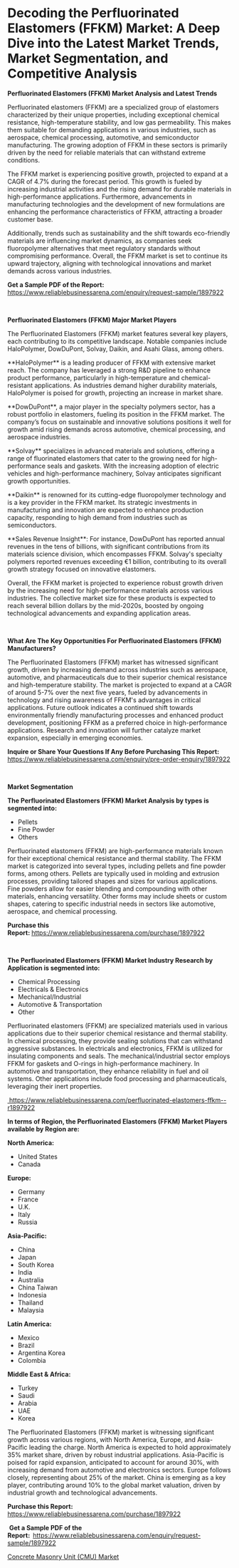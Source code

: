 <p><h1>Decoding the Perfluorinated Elastomers (FFKM) Market: A Deep Dive into the Latest Market Trends, Market Segmentation, and Competitive Analysis</h1></p><p><strong>Perfluorinated Elastomers (FFKM) Market Analysis and Latest Trends</strong></p>
<p><p>Perfluorinated elastomers (FFKM) are a specialized group of elastomers characterized by their unique properties, including exceptional chemical resistance, high-temperature stability, and low gas permeability. This makes them suitable for demanding applications in various industries, such as aerospace, chemical processing, automotive, and semiconductor manufacturing. The growing adoption of FFKM in these sectors is primarily driven by the need for reliable materials that can withstand extreme conditions.</p><p>The FFKM market is experiencing positive growth, projected to expand at a CAGR of 4.7% during the forecast period. This growth is fueled by increasing industrial activities and the rising demand for durable materials in high-performance applications. Furthermore, advancements in manufacturing technologies and the development of new formulations are enhancing the performance characteristics of FFKM, attracting a broader customer base. </p><p>Additionally, trends such as sustainability and the shift towards eco-friendly materials are influencing market dynamics, as companies seek fluoropolymer alternatives that meet regulatory standards without compromising performance. Overall, the FFKM market is set to continue its upward trajectory, aligning with technological innovations and market demands across various industries.</p></p>
<p><strong>Get a Sample PDF of the Report:&nbsp;</strong> <a href="https://www.reliablebusinessarena.com/enquiry/request-sample/1897922?utm_campaign=3504&utm_medium=2&utm_source=Github&utm_content=ia&utm_term=03042025&utm_id=perfluorinated-elastomers-ffkm">https://www.reliablebusinessarena.com/enquiry/request-sample/1897922</a></p>
<p>&nbsp;</p>
<p><strong>Perfluorinated Elastomers (FFKM) Major Market Players</strong></p>
<p><p>The Perfluorinated Elastomers (FFKM) market features several key players, each contributing to its competitive landscape. Notable companies include HaloPolymer, DowDuPont, Solvay, Daikin, and Asahi Glass, among others.</p><p>**HaloPolymer** is a leading producer of FFKM with extensive market reach. The company has leveraged a strong R&D pipeline to enhance product performance, particularly in high-temperature and chemical-resistant applications. As industries demand higher durability materials, HaloPolymer is poised for growth, projecting an increase in market share.</p><p>**DowDuPont**, a major player in the specialty polymers sector, has a robust portfolio in elastomers, fueling its position in the FFKM market. The company’s focus on sustainable and innovative solutions positions it well for growth amid rising demands across automotive, chemical processing, and aerospace industries. </p><p>**Solvay** specializes in advanced materials and solutions, offering a range of fluorinated elastomers that cater to the growing need for high-performance seals and gaskets. With the increasing adoption of electric vehicles and high-performance machinery, Solvay anticipates significant growth opportunities.</p><p>**Daikin** is renowned for its cutting-edge fluoropolymer technology and is a key provider in the FFKM market. Its strategic investments in manufacturing and innovation are expected to enhance production capacity, responding to high demand from industries such as semiconductors.</p><p>**Sales Revenue Insight**: For instance, DowDuPont has reported annual revenues in the tens of billions, with significant contributions from its materials science division, which encompasses FFKM. Solvay's specialty polymers reported revenues exceeding €1 billion, contributing to its overall growth strategy focused on innovative elastomers.</p><p>Overall, the FFKM market is projected to experience robust growth driven by the increasing need for high-performance materials across various industries. The collective market size for these products is expected to reach several billion dollars by the mid-2020s, boosted by ongoing technological advancements and expanding application areas.</p></p>
<p>&nbsp;</p>
<p><strong>What Are The Key Opportunities For Perfluorinated Elastomers (FFKM) Manufacturers?</strong></p>
<p><p>The Perfluorinated Elastomers (FFKM) market has witnessed significant growth, driven by increasing demand across industries such as aerospace, automotive, and pharmaceuticals due to their superior chemical resistance and high-temperature stability. The market is projected to expand at a CAGR of around 5-7% over the next five years, fueled by advancements in technology and rising awareness of FFKM's advantages in critical applications. Future outlook indicates a continued shift towards environmentally friendly manufacturing processes and enhanced product development, positioning FFKM as a preferred choice in high-performance applications. Research and innovation will further catalyze market expansion, especially in emerging economies.</p></p>
<p><strong>Inquire or Share Your Questions If Any Before Purchasing This Report:</strong> <a href="https://www.reliablebusinessarena.com/enquiry/pre-order-enquiry/1897922?utm_campaign=3504&utm_medium=2&utm_source=Github&utm_content=ia&utm_term=03042025&utm_id=perfluorinated-elastomers-ffkm">https://www.reliablebusinessarena.com/enquiry/pre-order-enquiry/1897922</a></p>
<p>&nbsp;</p>
<p><strong>Market Segmentation</strong></p>
<p><strong>The Perfluorinated Elastomers (FFKM) Market Analysis by types is segmented into:</strong></p>
<p><ul><li>Pellets</li><li>Fine Powder</li><li>Others</li></ul></p>
<p><p>Perfluorinated elastomers (FFKM) are high-performance materials known for their exceptional chemical resistance and thermal stability. The FFKM market is categorized into several types, including pellets and fine powder forms, among others. Pellets are typically used in molding and extrusion processes, providing tailored shapes and sizes for various applications. Fine powders allow for easier blending and compounding with other materials, enhancing versatility. Other forms may include sheets or custom shapes, catering to specific industrial needs in sectors like automotive, aerospace, and chemical processing.</p></p>
<p><strong>Purchase this Report:&nbsp;</strong><a href="https://www.reliablebusinessarena.com/purchase/1897922?utm_campaign=3504&utm_medium=2&utm_source=Github&utm_content=ia&utm_term=03042025&utm_id=perfluorinated-elastomers-ffkm">https://www.reliablebusinessarena.com/purchase/1897922</a></p>
<p>&nbsp;</p>
<p><strong>The Perfluorinated Elastomers (FFKM) Market Industry Research by Application is segmented into:</strong></p>
<p><ul><li>Chemical Processing</li><li>Electricals & Electronics</li><li>Mechanical/Industrial</li><li>Automotive & Transportation</li><li>Other</li></ul></p>
<p><p>Perfluorinated elastomers (FFKM) are specialized materials used in various applications due to their superior chemical resistance and thermal stability. In chemical processing, they provide sealing solutions that can withstand aggressive substances. In electricals and electronics, FFKM is utilized for insulating components and seals. The mechanical/industrial sector employs FFKM for gaskets and O-rings in high-performance machinery. In automotive and transportation, they enhance reliability in fuel and oil systems. Other applications include food processing and pharmaceuticals, leveraging their inert properties.</p></p>
<p><a href="https://www.reliablebusinessarena.com/perfluorinated-elastomers-ffkm--r1897922?utm_campaign=3504&utm_medium=2&utm_source=Github&utm_content=ia&utm_term=03042025&utm_id=perfluorinated-elastomers-ffkm">&nbsp;https://www.reliablebusinessarena.com/perfluorinated-elastomers-ffkm--r1897922</a></p>
<p><strong>In terms of Region, the Perfluorinated Elastomers (FFKM) Market Players available by Region are:</strong></p>
<p>
    <p> <strong> North America: </strong>
        <ul>
            <li>United States</li>
            <li>Canada</li>
        </ul>
        </p> 
    <p> <strong> Europe: </strong>
        <ul>
            <li>Germany</li>
            <li>France</li>
            <li>U.K.</li>
            <li>Italy</li>
            <li>Russia</li>
        </ul>
        </p> 
    <p> <strong> Asia-Pacific: </strong>
        <ul>
            <li>China</li>
            <li>Japan</li>
            <li>South Korea</li>
            <li>India</li>
            <li>Australia</li>
            <li>China Taiwan</li>
            <li>Indonesia</li>
            <li>Thailand</li>
            <li>Malaysia</li>
        </ul>
        </p> 
    <p> <strong> Latin America: </strong>
        <ul>
            <li>Mexico</li>
            <li>Brazil</li>
            <li>Argentina Korea</li>
            <li>Colombia</li>
        </ul>
        </p> 
    <p> <strong> Middle East & Africa: </strong>
        <ul>
            <li>Turkey</li>
            <li>Saudi</li>
            <li>Arabia</li>
            <li>UAE</li>
            <li>Korea</li>
        </ul>
    </p>
    </p>
<p><p>The Perfluorinated Elastomers (FFKM) market is witnessing significant growth across various regions, with North America, Europe, and Asia-Pacific leading the charge. North America is expected to hold approximately 35% market share, driven by robust industrial applications. Asia-Pacific is poised for rapid expansion, anticipated to account for around 30%, with increasing demand from automotive and electronics sectors. Europe follows closely, representing about 25% of the market. China is emerging as a key player, contributing around 10% to the global market valuation, driven by industrial growth and technological advancements.</p></p>
<p><strong>Purchase this Report: </strong><a href="https://www.reliablebusinessarena.com/purchase/1897922?utm_campaign=3504&utm_medium=2&utm_source=Github&utm_content=ia&utm_term=03042025&utm_id=perfluorinated-elastomers-ffkm">https://www.reliablebusinessarena.com/purchase/1897922</a></p>
<p>&nbsp;<strong>Get a Sample PDF of the Report:&nbsp;&nbsp;</strong><a href="https://www.reliablebusinessarena.com/enquiry/request-sample/1897922?utm_campaign=3504&utm_medium=2&utm_source=Github&utm_content=ia&utm_term=03042025&utm_id=perfluorinated-elastomers-ffkm">https://www.reliablebusinessarena.com/enquiry/request-sample/1897922</a></p>
<p><strong></strong></p>
<p><p><a href="https://github.com/rosalinebhakta48/Market-Research-Report-List-1/blob/main/concrete-masonry-unit-cmu-market.md?utm_campaign=3504&utm_medium=2&utm_source=Github&utm_content=ia&utm_term=03042025&utm_id=perfluorinated-elastomers-ffkm">Concrete Masonry Unit (CMU) Market</a></p></p>